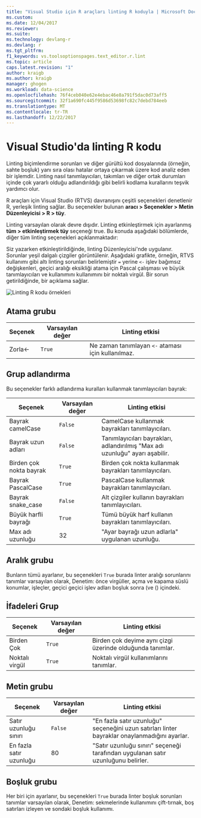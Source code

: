 ```yaml
---
title: "Visual Studio için R araçları linting R koduyla | Microsoft Docs"
ms.custom: 
ms.date: 12/04/2017
ms.reviewer: 
ms.suite: 
ms.technology: devlang-r
ms.devlang: r
ms.tgt_pltfrm: 
f1_keywords: vs.toolsoptionspages.text_editor.r.lint
ms.topic: article
caps.latest.revision: "1"
author: kraigb
ms.author: kraigb
manager: ghogen
ms.workload: data-science
ms.openlocfilehash: 76f4ceb040e62e4ebac46e8a791f5dac0d73aff5
ms.sourcegitcommit: 32f1a690fc445f9586d53698fc82c7debd784eeb
ms.translationtype: MT
ms.contentlocale: tr-TR
ms.lasthandoff: 12/22/2017
---
```

# <a name="linting-r-code-in-visual-studio"></a>Visual Studio'da linting R kodu

Linting biçimlendirme sorunları ve diğer gürültü kod dosyalarında (örneğin, sahte boşluk) yanı sıra olası hatalar ortaya çıkarmak üzere kod analiz eden bir işlemdir. Linting nasıl tanımlayıcıları, takımları ve diğer ortak durumları içinde çok yararlı olduğu adlandırıldığı gibi belirli kodlama kurallarını teşvik yardımcı olur.

R araçları için Visual Studio (RTVS) davranışını çeşitli seçenekleri denetlenir R, yerleşik linting sağlar. Bu seçenekler bulunan **aracı > Seçenekler > Metin Düzenleyicisi > R > tüy**.

Linting varsayılan olarak devre dışıdır. Linting etkinleştirmek için ayarlanmış **tüm > etkinleştirmek tüy** seçeneği true. Bu konuda aşağıdaki bölümlerde, diğer tüm linting seçenekleri açıklanmaktadır:

Siz yazarken etkinleştirildiğinde, linting Düzenleyicisi'nde uygulanır. Sorunlar yeşil dalgalı çizgiler görüntülenir. Aşağıdaki grafikte, örneğin, RTVS kullanımı gibi altı linting sorunları belirlemiştir `=` yerine `<-` işlev bağımsız değişkenleri, geçici aralığı eksikliği atama için Pascal çalışması ve büyük tanımlayıcıları ve kullanımını kullanımını bir noktalı virgül. Bir sorun getirildiğinde, bir açıklama sağlar.

![Linting R kodu örnekleri](media/linting-01.png)

## <a name="assignment-group"></a>Atama grubu

| Seçenek | Varsayılan değer | Linting etkisi |
| --- | --- | --- |
| Zorla\<- | `True` | Ne zaman tanımlayan `<-` ataması için kullanılmaz. |

## <a name="naming-group"></a>Grup adlandırma

Bu seçenekler farklı adlandırma kuralları kullanmak tanımlayıcıları bayrak:

| Seçenek | Varsayılan değer | Linting etkisi |
| --- | --- | --- |
| Bayrak camelCase | `False` | CamelCase kullanmak bayrakları tanımlayıcıları. |
| Bayrak uzun adları | `False` | Tanımlayıcıları bayrakları, adlandırılmış "Max adı uzunluğu" ayarı aşabilir. |
| Birden çok nokta bayrak | `True` | Birden çok nokta kullanmak bayrakları tanımlayıcıları. |
| Bayrak PascalCase | `True` | PascalCase kullanmak bayrakları tanımlayıcıları. |
| Bayrak snake_case | `False` | Alt çizgiler kullanın bayrakları tanımlayıcıları. |
| Büyük harfli bayrağı | `True` | Tümü büyük harf kullanın bayrakları tanımlayıcıları. |
| Max adı uzunluğu | 32 | "Ayar bayrağı uzun adlarla" uygulanan uzunluğu. |

## <a name="spacing-group"></a>Aralık grubu

Bunların tümü ayarlanır, bu seçenekleri `True` burada linter aralığı sorunlarını tanımlar varsayılan olarak, Denetim: önce virgüller, açma ve kapama süslü konumlar, işleçler, geçici geçici işlev adları boşluk sonra (ve () içindeki.

## <a name="statements-group"></a>İfadeleri Grup

| Seçenek | Varsayılan değer | Linting etkisi |
| --- | --- | --- |
| Birden Çok | `True` | Birden çok deyime aynı çizgi üzerinde olduğunda tanımlar. |
| Noktalı virgül | `True` | Noktalı virgül kullanımlarını tanımlar. |

## <a name="text-group"></a>Metin grubu

| Seçenek | Varsayılan değer | Linting etkisi |
| --- | --- | --- |
| Satır uzunluğu sınırı | `False` | "En fazla satır uzunluğu" seçeneğini uzun satırları linter bayraklar onaylanmadığını ayarlar. |
| En fazla satır uzunluğu | 80 | "Satır uzunluğu sınırı" seçeneği tarafından uygulanan satır uzunluğunu belirler. |

## <a name="whitespace-group"></a>Boşluk grubu

Her biri için ayarlanır, bu seçenekleri `True` burada linter boşluk sorunları tanımlar varsayılan olarak, Denetim: sekmelerinde kullanımını çift-tırnak, boş satırları izleyen ve sondaki boşluk kullanımı.